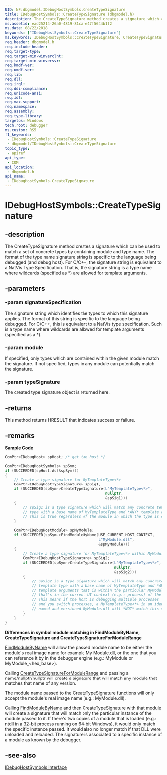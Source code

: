 ```yaml
---
UID: NF:dbgmodel.IDebugHostSymbols.CreateTypeSignature
title: IDebugHostSymbols::CreateTypeSignature (dbgmodel.h)
description: The CreateTypeSignature method creates a signature which can be used to match a set of concrete types by containing module and type name.
ms.assetid: ead25214-26a0-4819-81ca-e47f5644b1f2
ms.date: 08/22/2018
keywords: ["IDebugHostSymbols::CreateTypeSignature"]
ms.keywords: IDebugHostSymbols::CreateTypeSignature, CreateTypeSignature, IDebugHostSymbols.CreateTypeSignature, IDebugHostSymbols::CreateTypeSignature, IDebugHostSymbols.CreateTypeSignature
req.header: dbgmodel.h
req.include-header: 
req.target-type: 
req.target-min-winverclnt: 
req.target-min-winversvr: 
req.kmdf-ver: 
req.umdf-ver: 
req.lib: 
req.dll: 
req.irql: 
req.ddi-compliance: 
req.unicode-ansi: 
req.idl: 
req.max-support: 
req.namespace: 
req.assembly: 
req.type-library: 
targetos: Windows
tech.root: debugger
ms.custom: RS5
f1_keywords:
 - IDebugHostSymbols::CreateTypeSignature
 - dbgmodel/IDebugHostSymbols::CreateTypeSignature
topic_type:
 - apiref
api_type:
 - COM
api_location:
 - dbgmodel.h
api_name:
 - IDebugHostSymbols.CreateTypeSignature
---
```


# IDebugHostSymbols::CreateTypeSignature


## -description

The CreateTypeSignature method creates a signature which can be used to match a set of concrete types by containing module and type name. The format of the type name signature string is specific to the language being debugged (and debug host). For C/C++, the signature string is equivalent to a NatVis Type Specification. That is, the signature string is a type name where wildcards (specified as *) are allowed for template arguments.

## -parameters

### -param signatureSpecification

The signature string which identifies the types to which this signature applies. The format of this string is specific to the language being debugged. For C/C++, this is equivalent to a NatVis type specification. Such is a type name where wildcards are allowed for template arguments (specified as a *).

### -param module

If specified, only types which are contained within the given module match the signature. If not specified, types in any module can potentially match the signature.

### -param typeSignature

The created type signature object is returned here.

## -returns

This method returns HRESULT that indicates success or failure.

## -remarks

**Sample Code**

```cpp
ComPtr<IDebugHost> spHost; /* get the host */

ComPtr<IDebugHostSymbols> spSym;
if (SUCCEEDED(spHost.As(&spSym)))
{
    // Create a type signature for MyTemplateType<*>
    ComPtr<IDebugHostTypeSignature> spSig1;
    if (SUCCEEDED(spSym->CreateTypeSignature(L"MyTemplateType<*>", 
                                             nullptr, 
                                             &spSig1)))
    {
        // spSig1 is a type signature which will match any concrete template 
        // type with a base name of MyTemplateType and *ANY* template arguments.
        // This is true regardless of the module in which the type is contained.
    }

    ComPtr<IDebugHostModule> spMyModule;
    if (SUCCEEDED(spSym->FindModuleByName(USE_CURRENT_HOST_CONTEXT, 
                                          L"MyModule.dll", 
                                          &spMyModule)))
    {
        // Create a type signature for MyTemplateType<*> within MyModule.dll.
        ComPtr<IDebugHostTypeSignature> spSig2;
        if (SUCCEEDED(spSym->CreateTypeSignature(L"MyTemplateType<*>", 
                                                 nullptr, 
                                                 &spSig2)))
        {
            // spSig2 is a type signature which will match any concrete 
            // template type with a base name of MyTemplateType and *ANY* 
            // template arguments that is within the particular MyModule.dll 
            // that's in the current UI context (e.g.: process) of the debugger.
            // This means if the host is debugging multiple processes
            // and you switch processes, a MyTemplateType<*> in an identically
            // named and versioned MyModule.dll will *NOT* match this signature.
        }
    }
}
```

**Differences in symbol module matching in FindModuleByName, CreateTypeSignature and CreateTypeSignatureForModuleRange**

[FindModuleByName](nf-dbgmodel-idebughostsymbols-findmodulebyname.md) will allow the passed module name to be either the module's real image name for example My Module.dll, or the one that you can reference it by in the debugger engine (e.g.: MyModule or MyModule_\<hex_base\>).

Calling [CreateTypeSignatureForModuleRange](nf-dbgmodel-idebughostsymbols-createtypesignatureformodulerange.md) and passing a name/nullptr/nullptr will create a signature that will match any module that matches that name of any version.

The module name passed to the CreateTypeSignature functions will only accept the module's real image name (e.g.: MyModule.dll).

Calling [FindModuleByName](nf-dbgmodel-idebughostsymbols-findmodulebyname.md) and then CreateTypeSignature with that module will create a signature that will match only the particular instance of the module passed to it. If there's two copies of a module that is loaded (e.g.: ntdll in a 32-bit process running on 64-bit Windows), it would only match the specific instance passed. It would also no longer match if that DLL were unloaded and reloaded. The signature is associated to a specific instance of a module as known by the debugger.

## -see-also

[IDebugHostSymbols interface](nn-dbgmodel-idebughostsymbols.md)

